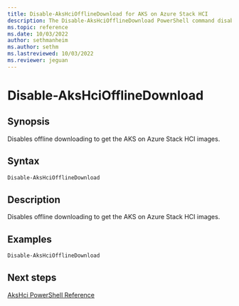 ```yaml
---
title: Disable-AksHciOfflineDownload for AKS on Azure Stack HCI
description: The Disable-AksHciOfflineDownload PowerShell command disables offline downloading to get the AKS on Azure Stack HCI and Windows Server images.
ms.topic: reference
ms.date: 10/03/2022
author: sethmanheim
ms.author: sethm 
ms.lastreviewed: 10/03/2022
ms.reviewer: jeguan
---
```


# Disable-AksHciOfflineDownload

## Synopsis

Disables offline downloading to get the AKS on Azure Stack HCI images.

## Syntax

```powershell
Disable-AksHciOfflineDownload
```

## Description

Disables offline downloading to get the AKS on Azure Stack HCI images.

## Examples

```PowerShell
Disable-AksHciOfflineDownload
```

## Next steps

[AksHci PowerShell Reference](index.md)
